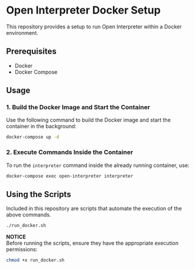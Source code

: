 
# Open Interpreter Docker Setup

This repository provides a setup to run Open Interpreter within a Docker environment.

## Prerequisites

- Docker
- Docker Compose

## Usage

### 1. Build the Docker Image and Start the Container

Use the following command to build the Docker image and start the container in the background:

```bash
docker-compose up -d
```

### 2. Execute Commands Inside the Container

To run the `interpreter` command inside the already running container, use:

```bash
docker-compose exec open-interpreter interpreter
```

## Using the Scripts

Included in this repository are scripts that automate the execution of the above commands.


```bash
./run_docker.sh
```

**NOTICE**  
Before running the scripts, ensure they have the appropriate execution permissions:

```bash
chmod +x run_docker.sh
```
